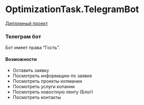 # OptimizationTask.TelegramBot
[Дипломный проект](https://github.com/Lifanov1996/OptimizationTask.ServicesAPI)

### Телеграм бот
Бот имеет права “Гость”.


#### Возможности
* Оставить заявку
* Посмотреть информацию по заявке
* Посмотреть проекты копмании
* Посмотреть услуги копании
* Посмотреть новостную ленту (Блог)
* Посмотреть контакты

